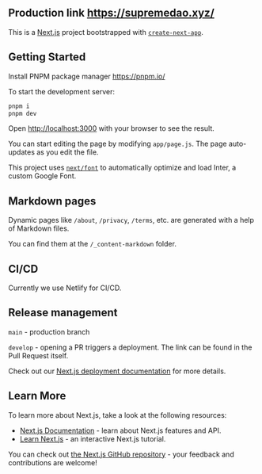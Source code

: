 ## Production link https://supremedao.xyz/


This is a [Next.js](https://nextjs.org/) project bootstrapped with [`create-next-app`](https://github.com/vercel/next.js/tree/canary/packages/create-next-app).

## Getting Started
Install PNPM package manager https://pnpm.io/

To start the development server:

```bash
pnpm i
pnpm dev
```

Open [http://localhost:3000](http://localhost:3000) with your browser to see the result.

You can start editing the page by modifying `app/page.js`. The page auto-updates as you edit the file.

This project uses [`next/font`](https://nextjs.org/docs/basic-features/font-optimization) to automatically optimize and load Inter, a custom Google Font.

## Markdown pages
Dynamic pages like `/about`, `/privacy`, `/terms`, etc. are generated with a help of Markdown files. 

You can find them at the `/_content-markdown` folder. 


## CI/CD
Currently we use Netlify for CI/CD. 

## Release management

`main` - production branch

`develop` - opening a PR triggers a deployment. The link can be found in the Pull Request itself.

Check out our [Next.js deployment documentation](https://nextjs.org/docs/deployment) for more details.


## Learn More

To learn more about Next.js, take a look at the following resources:

- [Next.js Documentation](https://nextjs.org/docs) - learn about Next.js features and API.
- [Learn Next.js](https://nextjs.org/learn) - an interactive Next.js tutorial.

You can check out [the Next.js GitHub repository](https://github.com/vercel/next.js/) - your feedback and contributions are welcome!
